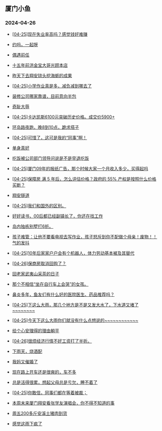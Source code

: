 ## 厦门小鱼 
### 2024-04-26

+ [[04-25]现在失业率高吗？感觉钱好难赚](http://bbs.xmfish.com/read-htm-tid-18181506.html)

+ [约吗，一起呀](http://bbs.xmfish.com/read-htm-tid-18181450.html)

+ [偶遇前任](http://bbs.xmfish.com/read-htm-tid-18181529.html)

+ [十五年前洪金宝大哥光顾本店](http://bbs.xmfish.com/read-htm-tid-18181594.html)

+ [昨天下去翔安琼头挖海蛎的成果](http://bbs.xmfish.com/read-htm-tid-18181472.html)

+ [[04-25]小学作业真是多，减负减到哪去了](http://bbs.xmfish.com/read-htm-tid-18181557.html)

+ [装修公司哪家靠谱，目前意向半包](http://bbs.xmfish.com/read-htm-tid-18181476.html)

+ [奇耻大辱](http://bbs.xmfish.com/read-htm-tid-18181744.html)

+ [[04-25]卡达凯斯6100元突破历史价格。成交价5900+](http://bbs.xmfish.com/read-htm-tid-18181743.html)

+ [环岛路夜跑，晚8到10点，跪求搭子](http://bbs.xmfish.com/read-htm-tid-18181666.html)

+ [[04-25]可惜了，这可是我的“同事”啊！](http://bbs.xmfish.com/read-htm-tid-18181533.html)

+ [单身真好](http://bbs.xmfish.com/read-htm-tid-18181507.html)

+ [吃饭被公司部门领导问说是不是早退吃饭](http://bbs.xmfish.com/read-htm-tid-18181642.html)

+ [[04-25]厦门09年的报纸广告，那个时候大家一个月收入多少，买得起吗](http://bbs.xmfish.com/read-htm-tid-18181707.html)

+ [[04-25]保障房 满 5 年后，怎么评估价格？政府的 55% 产权是按照什么价格买断？](http://bbs.xmfish.com/read-htm-tid-18181685.html)

+ [翔安隧道](http://bbs.xmfish.com/read-htm-tid-18181758.html)

+ [[04-25]我们和国外的区别。](http://bbs.xmfish.com/read-htm-tid-18181599.html)

+ [好好读书，00后都已经副镇长了，你还在找工作](http://bbs.xmfish.com/read-htm-tid-18181820.html)

+ [岛内独栋别墅打6折。](http://bbs.xmfish.com/read-htm-tid-18181847.html)

+ [孩子难管：让他不要看电视去写作业，孩子怒斥到你不配做个母亲！废物！！气的发抖](http://bbs.xmfish.com/read-htm-tid-18181703.html)

+ [[04-25]10年后家家户户会有个机器人，体力劳动基本被及其替代](http://bbs.xmfish.com/read-htm-tid-18181713.html)

+ [[04-26]保商房取消回购了？](http://bbs.xmfish.com/read-htm-tid-18181931.html)

+ [回老家武夷山采茶的日子](http://bbs.xmfish.com/read-htm-tid-18181874.html)

+ [那个不相信“坐在自行车上会哭”的女孩。](http://bbs.xmfish.com/read-htm-tid-18181871.html)

+ [鼻炎多年，鱼友们有什么好的医院医生、药品推荐吗？](http://bbs.xmfish.com/read-htm-tid-18181813.html)

+ [[04-25]下这么大雨，那几个地方是不是又发大水了，下水道又堵了~~~~~~~~](http://bbs.xmfish.com/read-htm-tid-18181797.html)

+ [[04-25]今天下这么大雨你们就没有什么点想说的~~~~~~~~~~~~](http://bbs.xmfish.com/read-htm-tid-18181828.html)

+ [给个心安理得的理由躺平](http://bbs.xmfish.com/read-htm-tid-18181936.html)

+ [[04-26]很烦经济行情不好工资打了半折。](http://bbs.xmfish.com/read-htm-tid-18182056.html)

+ [下雨天，烧酒配](http://bbs.xmfish.com/read-htm-tid-18181850.html)

+ [我妈又催婚了](http://bbs.xmfish.com/read-htm-tid-18181857.html)

+ [现在路上开车还是很爽的，车不多](http://bbs.xmfish.com/read-htm-tid-18181889.html)

+ [总是活得很累，想起父母总是亏欠，睡不着了](http://bbs.xmfish.com/read-htm-tid-18181941.html)

+ [[04-25]你敢信，同事们都在等着被裁；](http://bbs.xmfish.com/read-htm-tid-18181894.html)

+ [本周末来厦门翔安看张学友演唱会，你不得不知道的事](http://bbs.xmfish.com/read-htm-tid-18181998.html)

+ [周五200多斤安溪土猪肉到货](http://bbs.xmfish.com/read-htm-tid-18181964.html)

+ [感觉这雨下疯了](http://bbs.xmfish.com/read-htm-tid-18181971.html)

